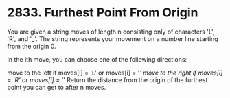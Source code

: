 # 2833. Furthest Point From Origin

You are given a string moves of length n consisting only of characters 'L', 'R', and '_'. The string represents your movement on a number line starting from the origin 0.

In the ith move, you can choose one of the following directions:

move to the left if moves[i] = 'L' or moves[i] = '_'
move to the right if moves[i] = 'R' or moves[i] = '_'
Return the distance from the origin of the furthest point you can get to after n moves.
